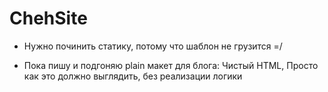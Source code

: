 # ChehSite

- Нужно починить статику, потому что шаблон не грузится =/

- Пока пишу и подгоняю plain макет для блога:
  Чистый HTML, Просто как это должно выглядить, без реализации логики

